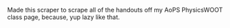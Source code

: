 Made this scraper to scrape all of the handouts off my AoPS PhysicsWOOT class page, because, yup lazy like that.